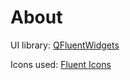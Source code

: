 # About

UI library: [QFluentWidgets](https://qfluentwidgets.com)

Icons used: [Fluent Icons](https://github.com/microsoft/fluentui-system-icons)